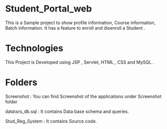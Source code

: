 # Student_Portal_web

  This is a Sample project to show profile information, Course information, Batch information. It has a feature to enroll and disenroll a Student . 

# Technologies
  This Project is Developed using JSP , Servlet, HTML , CSS and MySQL .

# Folders

  Screenshot : You can find Screenshot of the applications under Screenshot folder 

  data\srs_db.sql : It contains Data base schema and queries.

  Stud_Reg_System : It contains Source code.
